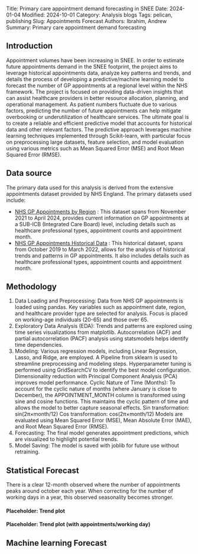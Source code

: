 Title: Primary care appointment demand forecasting in SNEE
Date: 2024-01-04
Modified: 2024-10-01
Category: Analysis blogs
Tags: pelican, publishing
Slug: Appointments Forecast
Authors: Ibrahim, Andrew
Summary: Primary care appointment demand forecasting


## Introduction
Appointment volumes have been increasing in SNEE. In order to estimate future appointments demand in the SNEE footprint, the project aims to leverage historical appointments data, analyze key patterns and trends, and details the process of developing a predictive/machine learning model to forecast the number of GP appointments at a regional level within the NHS framework. The project is focused on providing data-driven insights that can assist healthcare providers in better resource allocation, planning, and operational management. As patient numbers fluctuate due to various factors, predicting the number of future appointments can help mitigate overbooking or underutilization of healthcare services. The ultimate goal is to create a reliable and efficient predictive model that accounts for historical data and other relevant factors.
The predictive approach leverages machine learning techniques implemented through Scikit-learn, with particular focus on preprocessing large datasets, feature selection, and model evaluation using various metrics such as Mean Squared Error (MSE) and Root Mean Squared Error (RMSE).


## Data source 
The primary data used for this  analysis is derived from the extensive appointments dataset provided by NHS England. The primary datasets used include:
- [NHS GP Appointments by Region](https://files.digital.nhs.uk/A4/53CF11/Appointments_GP_Regional_CSV_Apr_24.zip) : This dataset spans from November 2021 to April 2024, provides current information on GP appointments at a SUB-ICB (Integrated Care Board) level, including details such as healthcare professional types, appointment counts and appointment month.
- [NHS GP Appointments Historical Data](https://files.digital.nhs.uk/CF/699F6F/Appointments_GP_Regional_Mar_22.zip) : This historical dataset, spans from October 2019 to March 2022, allows for the analysis of historical trends and patterns in GP appointments. It also includes details such as healthcare professional types, appointment counts and appointment month.


## Methodology
1. Data Loading and Preprocessing:
Data from NHS GP appointments is loaded using pandas. Key variables such as appointment date, region, and healthcare provider type are selected for analysis.
Focus is placed on working-age individuals (20-65) and those over 65.
2. Exploratory Data Analysis (EDA):
Trends and patterns are explored using time series visualizations from matplotlib.
Autocorrelation (ACF) and partial autocorrelation (PACF) analysis using statsmodels helps identify time dependencies.
3. Modeling:
Various regression models, including Linear Regression, Lasso, and Ridge, are employed. A Pipeline from sklearn is used to streamline preprocessing and modeling steps.
Hyperparameter tuning is performed using GridSearchCV to identify the best model configuration.
Dimensionality reduction with Principal Component Analysis (PCA) improves model performance.
Cyclic Nature of Time (Months): To account for the cyclic nature of months (where January is close to December), the APPOINTMENT_MONTH column is transformed using sine and cosine functions. This maintains the cyclic pattern of time and allows the model to better capture seasonal effects.
Sin transformation: sin(2π×month/12)
Cos transformation: cos(2π×month/12)
Models are evaluated using Mean Squared Error (MSE), Mean Absolute Error (MAE), and Root Mean Squared Error (RMSE).
1. Forecasting:
The final model generates appointment predictions, which are visualized to highlight potential trends.
1. Model Saving:
The model is saved with joblib for future use without retraining.


## Statistical Forecast
There is a clear 12-month observed where the number of appointments peaks around october each year. When correcting for the number of working days in a year, this observed seasonality becomes stronger.


#### Placeholder: Trend plot


#### Placeholder: Trend plot (with appointments/working day)


## Machine learning Forecast





